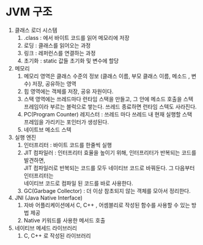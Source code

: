 # JVM 구조

1. 클래스 로더 시스템
   1. .class : 에서 바이트 코드를 읽어 메모리에 저장
   2. 로딩 : 클래스를 읽어오는 과정
   3. 링크 : 레퍼런스를 연결하는 과정
   4. 초기화 : static 값들 초기화 및 변수에 할당
2. 메모리
   1. 메모리 영역은 클래스 수준의 정보 (클래스 이름, 부모 클래스 이름, 메소드 , 변수) 저장, 공유하는 영역
   2. 힙 영역에는 객체를 저장, 공유 자원이다.
   3. 스택 영역에는 쓰레드마다 런타임 스택을 만들고, 그 안에 메소드 호출을 스텍 프레임이라 부르는 블럭으로 쌓는다. 쓰레드 종료하면 런타임 스텍도 사라진다.
   4. PC(Program Counter) 레지스터 : 쓰레드 마다 쓰레드 내 현재 실행할 스택 프레임을 가리키는 포인터가 생성된다.
   5. 네이트브 메소드 스텍
3. 실행 엔진
   1. 인터프리터 : 바이트 코드를 한줄씩 실행
   2. JIT 컴파일러 : 인터프리터 효율을 높이기 위해, 인터프리터가 반복되는 코드를 발견하면,  
   JIT 컴파일러로 반복되는 코드를 모두 네이티브 코드로 바꿔둔다. 그 다음부터 인터프리터는  
   네이티브 코드로 컴파일 된 코드를 바로 사용한다.
   3. GC(Garbage Collector) : 더 이상 참초되지 않는 객체를 모아서 정리한다.
4. JNI (Java Native Interface)
   1. 자바 어플리케이션에서 C, C++ , 어셈블리로 작성된 함수를 사용할 수 있는 방법 제공
   2. Native 키워드를 사용한 메서드 호출
5. 네이티브 메세드 라이브러리
   1. C, C++ 로 작성된 라이브러리